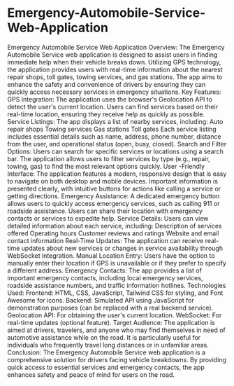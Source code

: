 # Emergency-Automobile-Service-Web-Application
Emergency Automobile Service Web Application Overview: The Emergency Automobile Service web application is designed to assist users in finding immediate help when their vehicle breaks down. Utilizing GPS technology, the application provides users with real-time information about the nearest repair shops, toll gates, towing services, and gas stations. The app aims to enhance the safety and convenience of drivers by ensuring they can quickly access necessary services in emergency situations. Key Features: GPS Integration: The application uses the browser's Geolocation API to detect the user's current location. Users can find services based on their real-time location, ensuring they receive help as quickly as possible. Service Listings: The app displays a list of nearby services, including: Auto repair shops Towing services Gas stations Toll gates Each service listing includes essential details such as name, address, phone number, distance from the user, and operational status (open, busy, closed). Search and Filter Options: Users can search for specific services or locations using a search bar. The application allows users to filter services by type (e.g., repair, towing, gas) to find the most relevant options quickly. User -Friendly Interface: The application features a modern, responsive design that is easy to navigate on both desktop and mobile devices. Important information is presented clearly, with intuitive buttons for actions like calling a service or getting directions. Emergency Assistance: A dedicated emergency button allows users to quickly access emergency services, such as calling 911 or roadside assistance. Users can share their location with emergency contacts or services to expedite help. Service Details: Users can view detailed information about each service, including: Description of services offered Operating hours Customer reviews and ratings Website and email contact information Real-Time Updates: The application can receive real-time updates about new services or changes in service availability through WebSocket integration. Manual Location Entry: Users have the option to manually enter their location if GPS is unavailable or if they prefer to specify a different address. Emergency Contacts: The app provides a list of important emergency contacts, including local emergency services, roadside assistance numbers, and traffic information hotlines. Technologies Used: Frontend: HTML, CSS, JavaScript, Tailwind CSS for styling, and Font Awesome for icons. Backend: Simulated API using JavaScript for demonstration purposes (can be replaced with a real backend service). Geolocation API: For obtaining the user's current location. WebSocket: For real-time updates (optional feature). Target Audience: The application is aimed at drivers, travelers, and anyone who may find themselves in need of automotive assistance while on the road. It is particularly useful for individuals who frequently travel long distances or in unfamiliar areas. Conclusion: The Emergency Automobile Service web application is a comprehensive solution for drivers facing vehicle breakdowns. By providing quick access to essential services and emergency contacts, the app enhances safety and peace of mind for users on the road.

